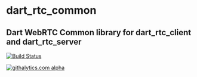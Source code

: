 dart_rtc_common
========

Dart WebRTC Common library for dart_rtc_client and dart_rtc_server
--------


[![Build Status](https://drone.io/github.com/samiy-xx/dart_rtc_common/status.png)](https://drone.io/github.com/samiy-xx/dart_rtc_common/latest)

[![githalytics.com alpha](https://cruel-carlota.pagodabox.com/e2f8d6045c2d3663c561fe923007f1df "githalytics.com")](http://githalytics.com/samiy-xx/dart-rtc.git)
